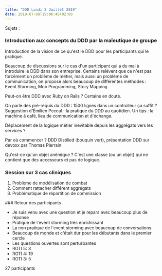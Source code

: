 ```yaml
---
title: "DDD Lundi 8 Juillet 2019"
date: 2019-07-08T19:06:45+02:00
---
```


Sujets :

### Introduction aux concepts du DDD par la maïeutique de groupe

Introduction de la vision de ce qu'est le DDD pour les participants qui le pratique.

Beaucoup de discussions sur le cas d'un participant qui a du mal à introduire le DDD dans son entreprise.
Certains relèvent que ce n'est pas forcément un problème de métier, mais aussi un problème de communication,
on propose alors beaucoup de différentes méthodes : Event Storming, Mob Programming, Story Mapping.

Peut-on être DDD avec Ruby on Rails ? Certains en doute.

On parle des pré-requis du DDD : 1500 lignes dans un controlleur ça suffit ?
Suggestion d'Émilien Pecoul : la pratique du DDD au quotidien. Un tips : la machine à café, lieu de communication et d'échange.

Déplacement de la logique métier inevitable depuis les aggrégats vers les services ?

Par où commencer ? DDD Distilled (bouquin vert), présentation DDD sur devoxx par Thomas Pierrain

Qu'est-ce qu'un objet anémique ? C'est une classe (ou un objet) qui ne contient que des accesseurs et pas de logique.

### Session sur 3 cas cliniques

1) Problème de modélisation de combat
2) Comment rattacher différent aggrégats
3) Problématique de répartition de commission

### Retour des participants

- Je suis venu avec une question et je repars avec beaucoup plus de réponse
- Pratique de l'event storming très enrichissant
- La non pratique de l'event storming avec beaucoup de conversations
- Beaucoup de monde et c'était dur pour les débutants dans le premier cercle
- Les questions ouvertes sont perturbantes
- ROTI 5: 3
- ROTI 4: 19
- ROTI 3: 5

27 participants
